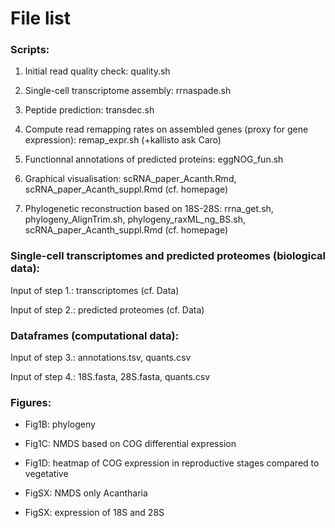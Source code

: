 # File list

### Scripts:

1. Initial read quality check: quality.sh

2. Single-cell transcriptome assembly: rrnaspade.sh

3. Peptide prediction: transdec.sh

4. Compute read remapping rates on assembled genes (proxy for gene expression): remap_expr.sh (+kallisto ask Caro)

5. Functionnal annotations of predicted proteins: eggNOG_fun.sh

6. Graphical visualisation: scRNA_paper_Acanth.Rmd, scRNA_paper_Acanth_suppl.Rmd (cf. homepage)

7. Phylogenetic reconstruction based on 18S-28S: rrna_get.sh, phylogeny_AlignTrim.sh, phylogeny_raxML_ng_BS.sh, scRNA_paper_Acanth_suppl.Rmd (cf. homepage)


### Single-cell transcriptomes and predicted proteomes (biological data):

Input of step 1.: transcriptomes (cf. Data)

Input of step 2.: predicted proteomes (cf. Data)


### Dataframes (computational data): 

Input of step 3.: annotations.tsv, quants.csv

Input of step 4.: 18S.fasta, 28S.fasta, quants.csv


### Figures:

* Fig1B: phylogeny

* Fig1C: NMDS based on COG differential expression

* Fig1D: heatmap of COG expression in reproductive stages compared to vegetative

* FigSX: NMDS only Acantharia

* FigSX: expression of 18S and 28S

